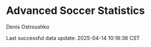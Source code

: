 # Advanced Soccer Statistics
Denis Ostroushko

<!-- gfm -->

Last successful data update: 2025-04-14 10:18:38 CST
